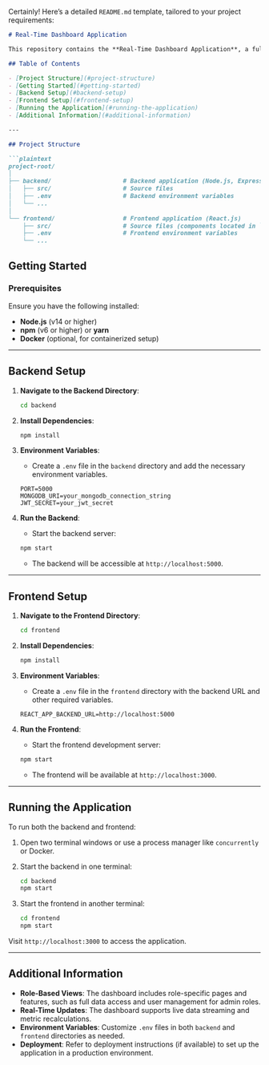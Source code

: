 Certainly! Here’s a detailed `README.md` template, tailored to your project requirements:

```markdown
# Real-Time Dashboard Application

This repository contains the **Real-Time Dashboard Application**, a full-stack application with separate backend and frontend services. This dashboard provides role-specific views (admin, manager, user) with data visualizations and real-time updates.

## Table of Contents

- [Project Structure](#project-structure)
- [Getting Started](#getting-started)
- [Backend Setup](#backend-setup)
- [Frontend Setup](#frontend-setup)
- [Running the Application](#running-the-application)
- [Additional Information](#additional-information)

---

## Project Structure

```plaintext
project-root/
│
├── backend/                    # Backend application (Node.js, Express.js)
│   ├── src/                    # Source files
│   ├── .env                    # Backend environment variables
│   └── ...
│
└── frontend/                   # Frontend application (React.js)
    ├── src/                    # Source files (components located in `src/components`)
    ├── .env                    # Frontend environment variables
    └── ...
```

## Getting Started

### Prerequisites

Ensure you have the following installed:

- **Node.js** (v14 or higher)
- **npm** (v6 or higher) or **yarn**
- **Docker** (optional, for containerized setup)

---

## Backend Setup

1. **Navigate to the Backend Directory**:

    ```bash
    cd backend
    ```

2. **Install Dependencies**:

    ```bash
    npm install
    ```

3. **Environment Variables**:

    - Create a `.env` file in the `backend` directory and add the necessary environment variables.
    
    ```plaintext
    PORT=5000
    MONGODB_URI=your_mongodb_connection_string
    JWT_SECRET=your_jwt_secret
    ```

4. **Run the Backend**:

    - Start the backend server:

    ```bash
    npm start
    ```

    - The backend will be accessible at `http://localhost:5000`.

---

## Frontend Setup

1. **Navigate to the Frontend Directory**:

    ```bash
    cd frontend
    ```

2. **Install Dependencies**:

    ```bash
    npm install
    ```

3. **Environment Variables**:

    - Create a `.env` file in the `frontend` directory with the backend URL and other required variables.
    
    ```plaintext
    REACT_APP_BACKEND_URL=http://localhost:5000
    ```

4. **Run the Frontend**:

    - Start the frontend development server:

    ```bash
    npm start
    ```

    - The frontend will be available at `http://localhost:3000`.

---

## Running the Application

To run both the backend and frontend:

1. Open two terminal windows or use a process manager like `concurrently` or Docker.
2. Start the backend in one terminal:

    ```bash
    cd backend
    npm start
    ```

3. Start the frontend in another terminal:

    ```bash
    cd frontend
    npm start
    ```

Visit `http://localhost:3000` to access the application.

---

## Additional Information

- **Role-Based Views**: The dashboard includes role-specific pages and features, such as full data access and user management for admin roles.
- **Real-Time Updates**: The dashboard supports live data streaming and metric recalculations.
- **Environment Variables**: Customize `.env` files in both `backend` and `frontend` directories as needed.
- **Deployment**: Refer to deployment instructions (if available) to set up the application in a production environment.
